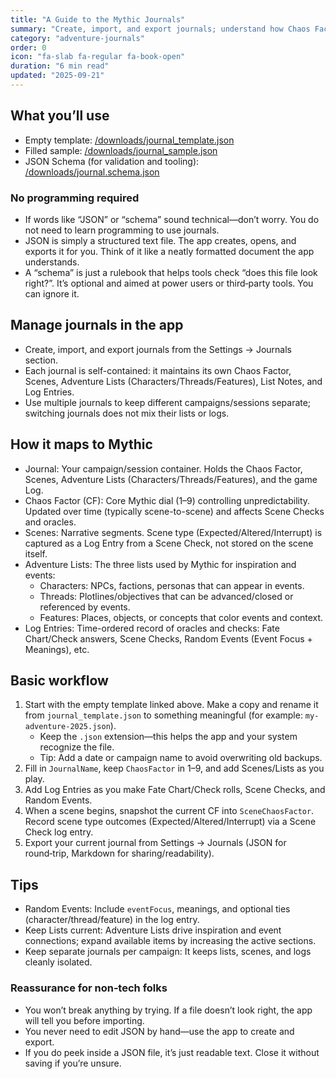 ```yaml
---
title: "A Guide to the Mythic Journals"
summary: "Create, import, and export journals; understand how Chaos Factor, Scenes, Lists, and Log Entries map to Mythic."
category: "adventure-journals"
order: 0
icon: "fa-slab fa-regular fa-book-open"
duration: "6 min read"
updated: "2025-09-21"
---
```


## What you’ll use

- Empty template: [/downloads/journal_template.json](/downloads/journal_template.json)
- Filled sample: [/downloads/journal_sample.json](/downloads/journal_sample.json)
- JSON Schema (for validation and tooling): [/downloads/journal.schema.json](/downloads/journal.schema.json)

### No programming required

- If words like “JSON” or “schema” sound technical—don’t worry. You do not need to learn programming to use journals.
- JSON is simply a structured text file. The app creates, opens, and exports it for you. Think of it like a neatly formatted document the app understands.
- A “schema” is just a rulebook that helps tools check “does this file look right?”. It’s optional and aimed at power users or third‑party tools. You can ignore it.

## Manage journals in the app

- Create, import, and export journals from the Settings → Journals section.
- Each journal is self-contained: it maintains its own Chaos Factor, Scenes, Adventure Lists (Characters/Threads/Features), List Notes, and Log Entries.
- Use multiple journals to keep different campaigns/sessions separate; switching journals does not mix their lists or logs.

## How it maps to Mythic

- Journal: Your campaign/session container. Holds the Chaos Factor, Scenes, Adventure Lists (Characters/Threads/Features), and the game Log.
- Chaos Factor (CF): Core Mythic dial (1–9) controlling unpredictability. Updated over time (typically scene-to-scene) and affects Scene Checks and oracles.
- Scenes: Narrative segments. Scene type (Expected/Altered/Interrupt) is captured as a Log Entry from a Scene Check, not stored on the scene itself.
- Adventure Lists: The three lists used by Mythic for inspiration and events:
  - Characters: NPCs, factions, personas that can appear in events.
  - Threads: Plotlines/objectives that can be advanced/closed or referenced by events.
  - Features: Places, objects, or concepts that color events and context.
- Log Entries: Time-ordered record of oracles and checks: Fate Chart/Check answers, Scene Checks, Random Events (Event Focus + Meanings), etc.

## Basic workflow

1) Start with the empty template linked above. Make a copy and rename it from `journal_template.json` to something meaningful (for example: `my-adventure-2025.json`).
   - Keep the `.json` extension—this helps the app and your system recognize the file.
   - Tip: Add a date or campaign name to avoid overwriting old backups.
2) Fill in `JournalName`, keep `ChaosFactor` in 1–9, and add Scenes/Lists as you play.
3) Add Log Entries as you make Fate Chart/Check rolls, Scene Checks, and Random Events.
4) When a scene begins, snapshot the current CF into `SceneChaosFactor`. Record scene type outcomes (Expected/Altered/Interrupt) via a Scene Check log entry.
5) Export your current journal from Settings → Journals (JSON for round‑trip, Markdown for sharing/readability).

## Tips

- Random Events: Include `eventFocus`, meanings, and optional ties (character/thread/feature) in the log entry.
- Keep Lists current: Adventure Lists drive inspiration and event connections; expand available items by increasing the active sections.
- Keep separate journals per campaign: It keeps lists, scenes, and logs cleanly isolated.

### Reassurance for non‑tech folks

- You won’t break anything by trying. If a file doesn’t look right, the app will tell you before importing.
- You never need to edit JSON by hand—use the app to create and export.
- If you do peek inside a JSON file, it’s just readable text. Close it without saving if you’re unsure.
